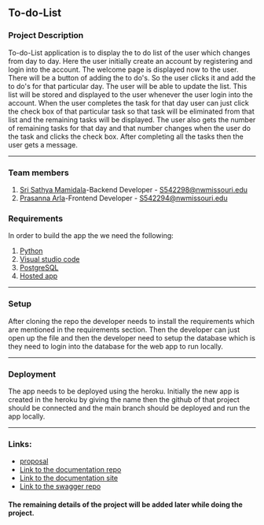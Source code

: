 ## To-do-List

### Project Description

To-do-List application is to display the to do list of the user which changes from day to day. Here the user initially create an account by registering and login into the account. The welcome page is displayed now to the user. There will be a button of adding the to do's. So the user clicks it and add the to do's for that particular day. The user will be able to update the list. This list will be stored and displayed to the user whenever the user login into the account. When the user completes the task for that day user can just click the check box of that particular task so that task will be eliminated from that list and the remaining tasks will be displayed. The user also gets the number of remaining tasks for that day and that number changes when the user do the task and clicks the check box. After completing all the tasks then the user gets a message. 

---

### Team members 

1. [Sri Sathya Mamidala](https://github.com/srisathyamamidala)-Backend Developer  -  S542298@nwmissouri.edu
2. [Prasanna Arla](https://github.com/prasannaarla)-Frontend Developer  -  S542294@nwmissouri.edu

### Requirements

In order to build the app the we need the following:

1. [Python](https://www.python.org/downloads/)
2. [Visual studio code](https://visualstudio.microsoft.com/)
3. [PostgreSQL](https://www.postgresql.org/download/)
4. [Hosted app](https://srisathyamamidala.github.io/to-do-list-doc/)

---

### Setup

After cloning the repo the developer needs to install the requirements which are mentioned in the requirements section. Then the developer can just open up the file and then the developer need to setup the database which is they need to login into the database for the web app to run locally.

---

### Deployment

The app needs to be deployed using the heroku. Initially the new app is created in the heroku by giving the name then the github of that project should be connected and the main branch should be deployed and run the app locally.

---

### Links: 

* [proposal](https://github.com/srisathyamamidala/GDP2-proposal)
* [Link to the documentation repo](https://github.com/srisathyamamidala/to-do-list-doc)
* [Link to the documentation site](https://srisathyamamidala.github.io/to-do-list-doc/)
* [Link to the swagger repo](https://github.com/srisathyamamidala/swagger-to-do-list)




#### The remaining details of the project will be added later while doing the project.




